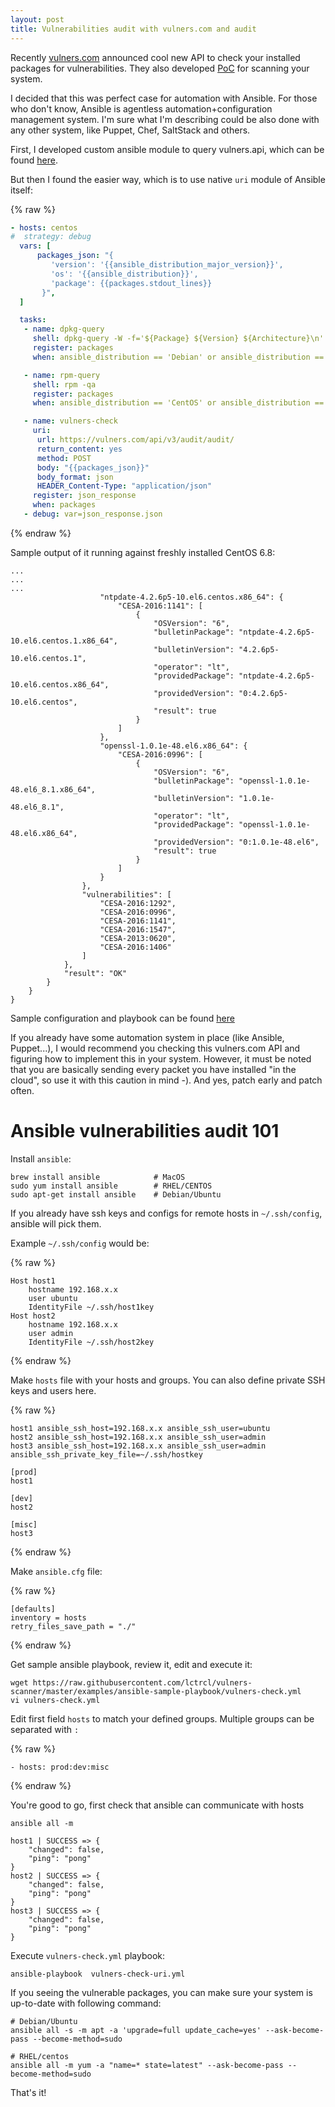 ```yaml
---
layout: post
title: Vulnerabilities audit with vulners.com and audit
---
```


Recently [vulners.com](https://blog.vulners.com/linux-vulnerability-audit-in-vulners/) announced cool new API to check your installed packages for vulnerabilities. They also developed [PoC](https://github.com/videns/vulners-scanner) for scanning your system.

I decided that this was perfect case for automation with Ansible. For those who don't know, Ansible is agentless automation+configuration management system. I'm sure what I'm describing could be also done with any other system, like Puppet, Chef, SaltStack and others.

First, I developed custom ansible module to query vulners.api, which can be found [here](https://github.com/lctrcl/vulners-scanner/commit/3bccbccf638cd614656d3e003c867a8b9be2dca2).

But then I found the easier way, which is to use native `uri` module of Ansible itself:

{% raw %}
```yaml
- hosts: centos
#  strategy: debug
  vars: [
      packages_json: "{
         'version': '{{ansible_distribution_major_version}}',
         'os': '{{ansible_distribution}}',
         'package': {{packages.stdout_lines}}
       }",
  ]

  tasks:
   - name: dpkg-query
     shell: dpkg-query -W -f='${Package} ${Version} ${Architecture}\n'
     register: packages
     when: ansible_distribution == 'Debian' or ansible_distribution == 'Ubuntu'

   - name: rpm-query
     shell: rpm -qa
     register: packages
     when: ansible_distribution == 'CentOS' or ansible_distribution == 'RedHat'

   - name: vulners-check
     uri:
      url: https://vulners.com/api/v3/audit/audit/
      return_content: yes
      method: POST
      body: "{{packages_json}}"
      body_format: json
      HEADER_Content-Type: "application/json"
     register: json_response
     when: packages
   - debug: var=json_response.json
```
{% endraw %}

Sample output of it running against freshly installed CentOS 6.8:

```
...
...
...
                    "ntpdate-4.2.6p5-10.el6.centos.x86_64": {
                        "CESA-2016:1141": [
                            {
                                "OSVersion": "6",
                                "bulletinPackage": "ntpdate-4.2.6p5-10.el6.centos.1.x86_64",
                                "bulletinVersion": "4.2.6p5-10.el6.centos.1",
                                "operator": "lt",
                                "providedPackage": "ntpdate-4.2.6p5-10.el6.centos.x86_64",
                                "providedVersion": "0:4.2.6p5-10.el6.centos",
                                "result": true
                            }
                        ]
                    },
                    "openssl-1.0.1e-48.el6.x86_64": {
                        "CESA-2016:0996": [
                            {
                                "OSVersion": "6",
                                "bulletinPackage": "openssl-1.0.1e-48.el6_8.1.x86_64",
                                "bulletinVersion": "1.0.1e-48.el6_8.1",
                                "operator": "lt",
                                "providedPackage": "openssl-1.0.1e-48.el6.x86_64",
                                "providedVersion": "0:1.0.1e-48.el6",
                                "result": true
                            }
                        ]
                    }
                },
                "vulnerabilities": [
                    "CESA-2016:1292",
                    "CESA-2016:0996",
                    "CESA-2016:1141",
                    "CESA-2016:1547",
                    "CESA-2013:0620",
                    "CESA-2016:1406"
                ]
            },
            "result": "OK"
        }
    }
}
```

Sample configuration and playbook can be found [here](https://github.com/lctrcl/vulners-scanner/tree/master/examples/ansible-sample-playbook)

If you already have some automation system in place (like Ansible, Puppet...), I would recommend you checking this vulners.com API and figuring how to implement this in your system. However, it must be noted that you are basically sending every packet you have installed "in the cloud", so use it with this caution in mind -). And yes, patch early and patch often.

# Ansible vulnerabilities audit 101

Install `ansible`:

```
brew install ansible            # MacOS
sudo yum install ansible        # RHEL/CENTOS
sudo apt-get install ansible    # Debian/Ubuntu
```

If you already have ssh keys and configs for remote hosts in `~/.ssh/config`, ansible will pick them.

Example `~/.ssh/config` would be:

{% raw %}
```
Host host1
    hostname 192.168.x.x
    user ubuntu
    IdentityFile ~/.ssh/host1key
Host host2
    hostname 192.168.x.x
    user admin
    IdentityFile ~/.ssh/host2key
```
{% endraw %}

Make `hosts` file with your hosts and groups. You can also define private SSH keys and users here.

{% raw %}
```
host1 ansible_ssh_host=192.168.x.x ansible_ssh_user=ubuntu
host2 ansible_ssh_host=192.168.x.x ansible_ssh_user=admin
host3 ansible_ssh_host=192.168.x.x ansible_ssh_user=admin ansible_ssh_private_key_file=~/.ssh/hostkey

[prod]
host1

[dev]
host2

[misc]
host3
```
{% endraw %}


Make `ansible.cfg` file:

{% raw %}
```
[defaults]
inventory = hosts
retry_files_save_path = "./"
```
{% endraw %}


Get sample ansible playbook, review it, edit and execute it:

```
wget https://raw.githubusercontent.com/lctrcl/vulners-scanner/master/examples/ansible-sample-playbook/vulners-check.yml
vi vulners-check.yml
```

Edit first field `hosts` to match your defined groups. Multiple groups can be separated with `:`

{% raw %}
```
- hosts: prod:dev:misc
```
{% endraw %}

You're good to go, first check that ansible can communicate with hosts

```
ansible all -m

host1 | SUCCESS => {
    "changed": false,
    "ping": "pong"
}
host2 | SUCCESS => {
    "changed": false,
    "ping": "pong"
}
host3 | SUCCESS => {
    "changed": false,
    "ping": "pong"
}
```

Execute `vulners-check.yml` playbook:

```
ansible-playbook  vulners-check-uri.yml
```

If you seeing the vulnerable packages, you can make sure your system is up-to-date with following command:  

```
# Debian/Ubuntu
ansible all -s -m apt -a 'upgrade=full update_cache=yes' --ask-become-pass --become-method=sudo

# RHEL/centos
ansible all -m yum -a "name=* state=latest" --ask-become-pass --become-method=sudo
```

That's it!
